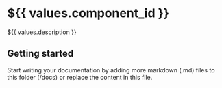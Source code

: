 # ${{ values.component_id }}

${{ values.description }}

## Getting started

Start writing your documentation by adding more markdown (.md) files to this
folder (/docs) or replace the content in this file.